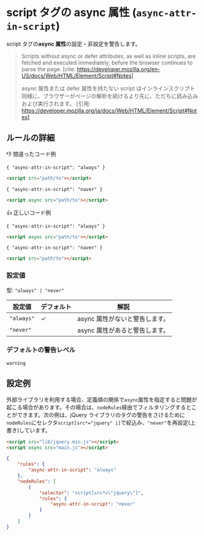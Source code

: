 # script タグの async 属性 (`async-attr-in-script`)

script タグの**async 属性**の設定・非設定を警告します。

> Scripts without async or defer attributes, as well as inline scripts, are fetched and executed immediately, before the browser continues to parse the page.
> [cite: https://developer.mozilla.org/en-US/docs/Web/HTML/Element/Script#Notes]
>
> async 属性または defer 属性を持たない script はインラインスクリプト同様に、ブラウザーがページの解析を続けるより先に、ただちに読み込みおよび実行されます。
> [引用: https://developer.mozilla.org/ja/docs/Web/HTML/Element/Script#Notes]

## ルールの詳細

👎 間違ったコード例

`{ "async-attr-in-script": "always" }`

```html
<script src="path/to"></script>
```

`{ "async-attr-in-script": "naver" }`

```html
<script async src="path/to"></script>
```

👍 正しいコード例

`{ "async-attr-in-script": "always" }`

```html
<script async src="path/to"></script>
```

`{ "async-attr-in-script": "naver" }`

```html
<script src="path/to"></script>
```

### 設定値

型: `"always" | "never"`

| 設定値     | デフォルト | 解説                           |
| ---------- | ---------- | ------------------------------ |
| `"always"` | ✓          | async 属性がないと警告します。 |
| `"never"`  |            | async 属性があると警告します。 |

### デフォルトの警告レベル

`warning`

## 設定例

外部ライブラリを利用する場合、定義順の関係で`async`属性を指定すると問題が起こる場合があります。その場合は、`nodeRules`経由でフィルタリングするとことができます。次の例は、jQuery ライブラリのタグの警告をさけるために`nodeRules`にセレクタ`script[src*="jquery" i]`で絞込み、`"never"`を再設定(上書き)しています。

```html
<script src="lib/jquery.min.js"></script>
<script async src="main.js"></script>
```

```json
{
	"rules": {
		"async-attr-in-script": "always"
	},
	"nodeRules": [
		{
			"selector": "script[src*=\"jquery\"]",
			"rules": {
				"async-attr-in-script": "never"
			}
		}
	]
}
```
